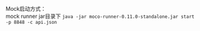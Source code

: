 Mock启动方式：  
mock runner jar目录下
```java -jar moco-runner-0.11.0-standalone.jar start -p 8848 -c api.json```
